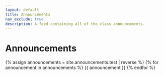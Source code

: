 ```yaml
---
layout: default
title: Announcements
nav_exclude: true
description: A feed containing all of the class announcements.
---
```


# Announcements

{% assign announcements = site.announcements.test | reverse %}
{% for announcement in announcements %}
{{ announcement }}
{% endfor %}
